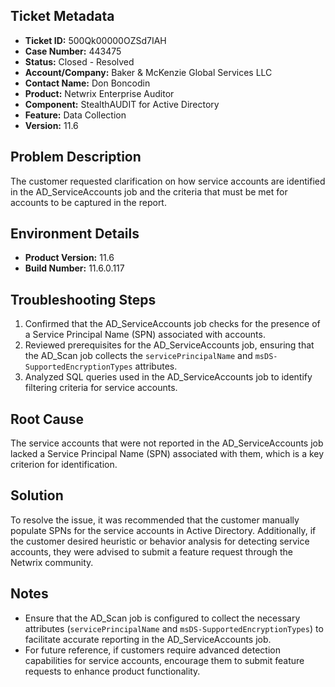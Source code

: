 ## Ticket Metadata
- **Ticket ID:** 500Qk00000OZSd7IAH
- **Case Number:** 443475
- **Status:** Closed - Resolved
- **Account/Company:** Baker & McKenzie Global Services LLC
- **Contact Name:** Don Boncodin
- **Product:** Netwrix Enterprise Auditor
- **Component:** StealthAUDIT for Active Directory
- **Feature:** Data Collection
- **Version:** 11.6

## Problem Description
The customer requested clarification on how service accounts are identified in the AD_ServiceAccounts job and the criteria that must be met for accounts to be captured in the report.

## Environment Details
- **Product Version:** 11.6
- **Build Number:** 11.6.0.117

## Troubleshooting Steps
1. Confirmed that the AD_ServiceAccounts job checks for the presence of a Service Principal Name (SPN) associated with accounts.
2. Reviewed prerequisites for the AD_ServiceAccounts job, ensuring that the AD_Scan job collects the `servicePrincipalName` and `msDS-SupportedEncryptionTypes` attributes.
3. Analyzed SQL queries used in the AD_ServiceAccounts job to identify filtering criteria for service accounts.

## Root Cause
The service accounts that were not reported in the AD_ServiceAccounts job lacked a Service Principal Name (SPN) associated with them, which is a key criterion for identification.

## Solution
To resolve the issue, it was recommended that the customer manually populate SPNs for the service accounts in Active Directory. Additionally, if the customer desired heuristic or behavior analysis for detecting service accounts, they were advised to submit a feature request through the Netwrix community.

## Notes
- Ensure that the AD_Scan job is configured to collect the necessary attributes (`servicePrincipalName` and `msDS-SupportedEncryptionTypes`) to facilitate accurate reporting in the AD_ServiceAccounts job.
- For future reference, if customers require advanced detection capabilities for service accounts, encourage them to submit feature requests to enhance product functionality.